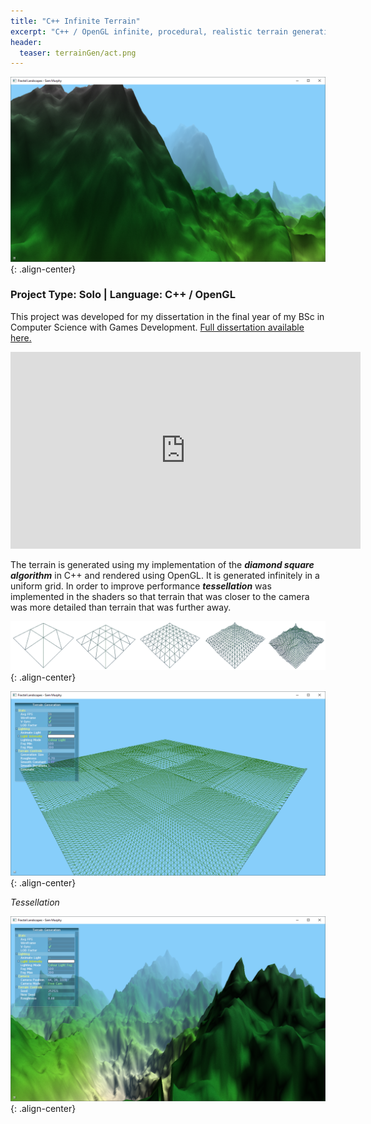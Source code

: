 ```yaml
---
title: "C++ Infinite Terrain"
excerpt: "C++ / OpenGL infinite, procedural, realistic terrain generation"
header:
  teaser: terrainGen/act.png
---
```


![Action shot](/images/terrainGen/act.png){: .align-center}

### Project Type: Solo | Language: C++ / OpenGL

This project was developed for my dissertation in the final year of my BSc in Computer Science with Games Development. [Full dissertation available here.](http://sammurphy.me/docs/fractalFlyover.pdf)

<iframe width="560" height="315" src="https://www.youtube.com/embed/hnawkmUVQQQ" frameborder="0" allowfullscreen></iframe>

The terrain is generated using my implementation of the ***diamond square algorithm*** in C++ and rendered using OpenGL. It is generated infinitely in a uniform grid. In order to improve performance ***tessellation*** was implemented in the shaders so that terrain that was closer to the camera was more detailed than terrain that was further away.

![Action shot](/images/terrainGen/tess1.png){: .align-center}

![Action shot](/images/terrainGen/tess2.png){: .align-center}

*Tessellation*

![Action shot](/images/terrainGen/alg.png){: .align-center}